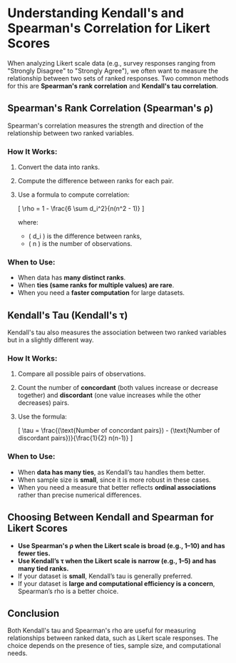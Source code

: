 # Understanding Kendall's and Spearman's Correlation for Likert Scores

When analyzing Likert scale data (e.g., survey responses ranging from "Strongly Disagree" to "Strongly Agree"), we often want to measure the relationship between two sets of ranked responses. Two common methods for this are **Spearman's rank correlation** and **Kendall's tau correlation**.

## Spearman's Rank Correlation (Spearman's ρ)
Spearman's correlation measures the strength and direction of the relationship between two ranked variables.

### How It Works:
1. Convert the data into ranks.
2. Compute the difference between ranks for each pair.
3. Use a formula to compute correlation:
   
   \[
   \rho = 1 - \frac{6 \sum d_i^2}{n(n^2 - 1)}
   \]
   
   where:
   - \( d_i \) is the difference between ranks,
   - \( n \) is the number of observations.

### When to Use:
- When data has **many distinct ranks**.
- When **ties (same ranks for multiple values) are rare**.
- When you need a **faster computation** for large datasets.

## Kendall's Tau (Kendall's τ)
Kendall's tau also measures the association between two ranked variables but in a slightly different way.

### How It Works:
1. Compare all possible pairs of observations.
2. Count the number of **concordant** (both values increase or decrease together) and **discordant** (one value increases while the other decreases) pairs.
3. Use the formula:
   
   \[
   \tau = \frac{(\text{Number of concordant pairs}) - (\text{Number of discordant pairs})}{\frac{1}{2} n(n-1)}
   \]

### When to Use:
- When **data has many ties**, as Kendall’s tau handles them better.
- When sample size is **small**, since it is more robust in these cases.
- When you need a measure that better reflects **ordinal associations** rather than precise numerical differences.

## Choosing Between Kendall and Spearman for Likert Scores
- **Use Spearman's ρ when the Likert scale is broad (e.g., 1–10) and has fewer ties.**
- **Use Kendall’s τ when the Likert scale is narrow (e.g., 1–5) and has many tied ranks.**
- If your dataset is **small**, Kendall’s tau is generally preferred.
- If your dataset is **large and computational efficiency is a concern**, Spearman’s rho is a better choice.

## Conclusion
Both Kendall's tau and Spearman's rho are useful for measuring relationships between ranked data, such as Likert scale responses. The choice depends on the presence of ties, sample size, and computational needs.

